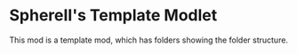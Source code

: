 SphereII's Template Modlet
==========================

This mod is a template mod, which has folders showing the folder structure.